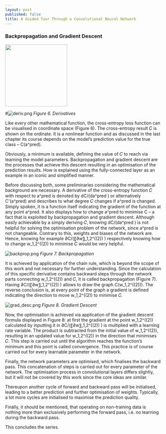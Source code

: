```yaml
---
layout: post
published: false
title: A Guided Tour Through a Convolutional Neural Network
---
```

### Backpropagation and Gradient Descent

<img src="https://github.com/vinpetersen/vinpetersen.github.io/tree/master/img/deriv.png" width="200" height="200" />

#![deriv.png]({{site.baseurl}}/img/deriv.png)
*Figure 6. Derivatives*

Like every other mathematical function, the cross-entropy loss function can be visualised in coordinate space (Figure 6). The cross-entropy result 𝐶 is shown on the ordinate. It is a nonlinear function and as discussed in the last chapter its course depends on the model’s prediction value for the true class – C(a^pred).

Obviously, a minimum is available, defining the value of 𝐶 to reach via learning the model parameters. Backpropagation and gradient descent are the processes that achieve this descent resulting in an optimisation of the prediction results. How is explained using the fully-connected layer as an example in an iconic and simplified manner.

Before discussing both, some preliminaries considering the mathematical background are necessary. A derivative of the cross-entropy function 𝐶 with respect to a^pred is denoted by dC/(da^pred ) or alternatively C'(a^pred) and describes to what degree 𝐶 changes if a^pred is changed. Simply spoken, it is a function itself indicating the gradient of the function at any point a^pred. It also displays how to change  a^pred to minimise C – a fact that is exploited by backpropagation and gradient descent. Although easily achievable by a simply deriving 𝐶, knowing dC/(da^pred ) is not helpful for solving the optimisation problem of the network, since a^pred is not changeable. Contrary to this, weights and biases of the network are. Hence, knowing for example ∂C/(〖∂w〗_1,2^((2)) )  respectively knowing how to change w_1,2^((2)) to minimise 𝐶 would be very helpful. 

![backprop.png]({{site.baseurl}}/img/backprop.png)
*Figure 7. Backpropagation*

It is achieved by application of the chain rule, which is beyond the scope of this work and not necessary for further understanding. Since the calculation of this specific derivative contains backward steps through the network parts connecting w_1,2^((2)) and 𝐶, it is called backpropagation (Figure 7). Having ∂C/(〖∂w〗_1,2^((2)) ) allows to draw the graph C(w_1,2^((2))). The reverse conclusion is, at every point of the graph a gradient is defined indicating the direction to move w_1,2^((2))  to minimise 𝐶.

![grad_desc.png]({{site.baseurl}}/img/grad_desc.png)
*Figure 8. Gradient Descent*

Now, the optimisation is achieved via application of the gradient descent formula displayed in Figure 8: at first the gradient at the point w_1,2^((2)) calculated by inputting it in ∂C/(〖∂w〗_1,2^((2)) )  is multiplied with a learning rate variable. The product is subtracted from the initial value of w_1,2^((2)), resulting in an updated value for w_1,2^((2)) in the direction that minimises 𝐶. This step is carried out until the algorithm reaches the function’s minimum and this point is called convergence. This practice is of course carried out for every learnable parameter in the network. 

Finally, the network parameters are optimised, which finalises the backward pass. This concatenation of steps is carried out for every parameter of the network. The optimisation process in convolutional layers differs slightly, but it will not be covered by this work since the core ideas are similar. 

Thereupon another cycle of forward and backward pass will be initialised, leading to a better prediction and further optimisation of weights. Typically, a lot more cycles are initialised to maximise the prediction quality.

Finally, it should be mentioned, that operating on non-training data is nothing more than exclusively performing the forward pass, i.e. no learning during the backward pass.

This concludes the series.
